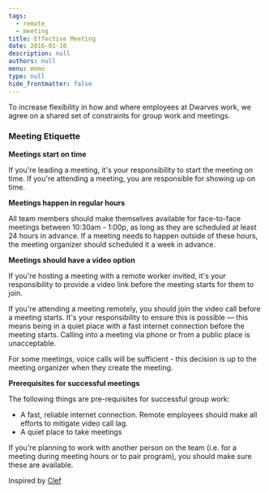 ```yaml
---
tags: 
  - remote
  - meeting
title: Effective Meeting
date: 2016-01-10
description: null
authors: null
menu: memo
type: null
hide_frontmatter: false
---
```

To increase flexibility in how and where employees at Dwarves work, we agree on a shared set of constraints for group work and meetings.

### Meeting Etiquette
<!-- synced_block 20fdb34e-9b71-4dc4-8ba0-76886305e6ee -->

**Meetings start on time**

If you're leading a meeting, it's your responsibility to start the meeting on time. If you're attending a meeting, you are responsible for showing up on time.

**Meetings happen in regular hours**

All team members should make themselves available for face-to-face meetings between 10:30am - 1:00p, as long as they are scheduled at least 24 hours in advance. If a meeting needs to happen outside of these hours, the meeting organizer should scheduled it a week in advance.

**Meetings should have a video option**

If you're hosting a meeting with a remote worker invited, it's your responsibility to provide a video link before the meeting starts for them to join.

If you're attending a meeting remotely, you should join the video call before a meeting starts. It's your responsibility to ensure this is possible — this means being in a quiet place with a fast internet connection before the meeting starts. Calling into a meeting via phone or from a public place is unacceptable.

For some meetings, voice calls will be sufficient - this decision is up to the meeting organizer when they create the meeting.

**Prerequisites for successful meetings**

The following things are pre-requisites for successful group work:

* A fast, reliable internet connection. Remote employees should make all efforts to mitigate video call lag.
* A quiet place to take meetings

If you're planning to work with another person on the team (i.e. for a meeting during meeting hours or to pair program), you should make sure these are available.

Inspired by [Clef](https://github.com/clef/handbook/blob/master/Operations%20Documents/Effective%20Meetings.md)

